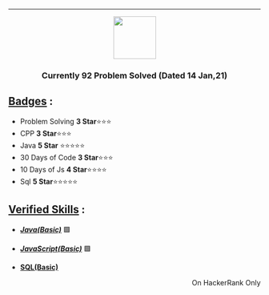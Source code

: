 ***
<p align="center">
    <a href="https://www.hackerrank.com/NinzaRJ01">
        <img height=85 src="https://d3keuzeb2crhkn.cloudfront.net/hackerrank/assets/styleguide/logo_wordmark-f5c5eb61ab0a154c3ed9eda24d0b9e31.svg">
    </a>
</p>
<h3 align="center">Currently 92 Problem Solved (Dated 14 Jan,21) </h3>

## <ins>Badges</ins> :

- Problem Solving  **3 Star**⭐⭐⭐
- CPP **3 Star**⭐⭐⭐
- Java **5 Star** ⭐⭐⭐⭐⭐
- 30 Days of Code **3 Star**⭐⭐⭐
- 10 Days of Js **4 Star**⭐⭐⭐⭐
- Sql **5 Star**⭐⭐⭐⭐⭐

## <ins> Verified Skills</ins>  :
- _**[Java(Basic)](https://www.hackerrank.com/certificates/a1249f3b5428)**_ 🟩

- _**[JavaScript(Basic)](https://www.hackerrank.com/certificates/7bc06058eeb7)**_ 🟩
- **[SQL(Basic)](https://www.hackerrank.com/certificates/0352a3e90290)**

<p align="right"> On HackerRank Only</p>
